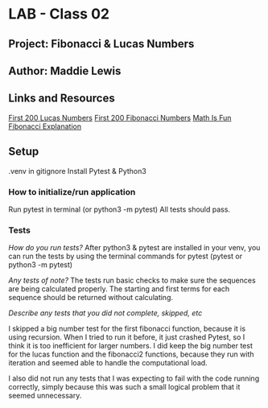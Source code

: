# LAB - Class 02
## Project: Fibonacci & Lucas Numbers
## Author: Maddie Lewis

## Links and Resources

[First 200 Lucas Numbers](https://r-knott.surrey.ac.uk/Fibonacci/lucas200.html)
[First 200 Fibonacci Numbers](https://miniwebtool.com/list-of-fibonacci-numbers/?number=200)
[Math Is Fun Fibonacci Explanation](https://www.mathsisfun.com/numbers/fibonacci-sequence.html)

## Setup

.venv in gitignore 
Install Pytest & Python3

### How to initialize/run application 

Run pytest in terminal (or python3 -m pytest)
All tests should pass.


### Tests

_How do you run tests?_
After python3 & pytest are installed in your venv, you can run the tests by using the terminal commands for pytest (pytest or python3 -m pytest) 

_Any tests of note?_
The tests run basic checks to make sure the sequences are being calculated properly. The starting and first terms for each sequence should be returned without calculating. 

_Describe any tests that you did not complete, skipped, etc_

I skipped a big number test for the first fibonacci function, because it is using recursion. When I tried to run it before, it just crashed Pytest, so I think it is too inefficient for larger numbers. I did keep the big number test for the lucas function and the fibonacci2 functions, because they run with iteration and seemed able to handle the computational load.

I also did not run any tests that I was expecting to fail with the code running correctly, simply because this was such a small logical problem that it seemed unnecessary. 